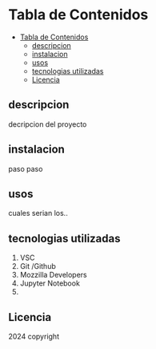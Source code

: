 # Tabla de Contenidos
- [Tabla de Contenidos](#tabla-de-contenidos)
  - [descripcion](#descripcion)
  - [instalacion](#instalacion)
  - [usos](#usos)
  - [tecnologias utilizadas](#tecnologias-utilizadas)
  - [Licencia](#licencia)

## descripcion
decripcion del proyecto
## instalacion
paso paso
## usos
cuales serian los..
## tecnologias utilizadas
1. VSC
2. Git /Github
3. Mozzilla Developers
4. Jupyter Notebook
5. 
## Licencia
2024 copyright